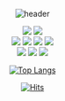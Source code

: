 <div align=center>

  ![header](https://capsule-render.vercel.app/api?type=wave&text=Empty&color=gradient&height=200&animation=fadeIn&fontAlignY=30)

<div>


<img src="https://img.shields.io/badge/Swift-F05138">
<img src="https://img.shields.io/badge/Objective_C-FF9E0F">
<br/>
<img src="https://img.shields.io/badge/RxSwift-F07A5B">
<img src="https://img.shields.io/badge/ReactorKit-F07A5B">
<img src="https://img.shields.io/badge/Combine-DB7093">
<img src="https://img.shields.io/badge/TCA-DB7093">
<br/>
<img src="https://img.shields.io/badge/Git-181717">
<img src="https://img.shields.io/badge/SVN-809CC9">
<img src="https://img.shields.io/badge/Firebase-FFCA28"> 
  
[![Top Langs](https://github-readme-stats.vercel.app/api/top-langs/?username=mrKangHo&layout=compact)](https://github.com/anuraghazra/github-readme-stats)  


[![Hits](https://hits.seeyoufarm.com/api/count/incr/badge.svg?url=https%3A%2F%2Fgithub.com%2FmrKangHo%2Fhit-counter&count_bg=%237ED2D5&title_bg=%233AE76B&icon=probot.svg&icon_color=%23171717&title=+Enter&edge_flat=false)](https://hits.seeyoufarm.com)


<!--
[![Velog's GitHub stats](https://velog-readme-stats.vercel.app/api/list?name=mrKangHo)](https://velog.io/@eungyeole) 
-->
</div>




